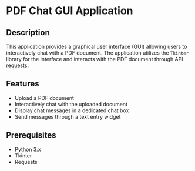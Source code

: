 # PDF Chat GUI Application

## Description
This application provides a graphical user interface (GUI) allowing users to interactively chat with a PDF document. The application utilizes the `Tkinter` library for the interface and interacts with the PDF document through API requests.

## Features
- Upload a PDF document
- Interactively chat with the uploaded document
- Display chat messages in a dedicated chat box
- Send messages through a text entry widget

## Prerequisites
- Python 3.x
- Tkinter
- Requests

